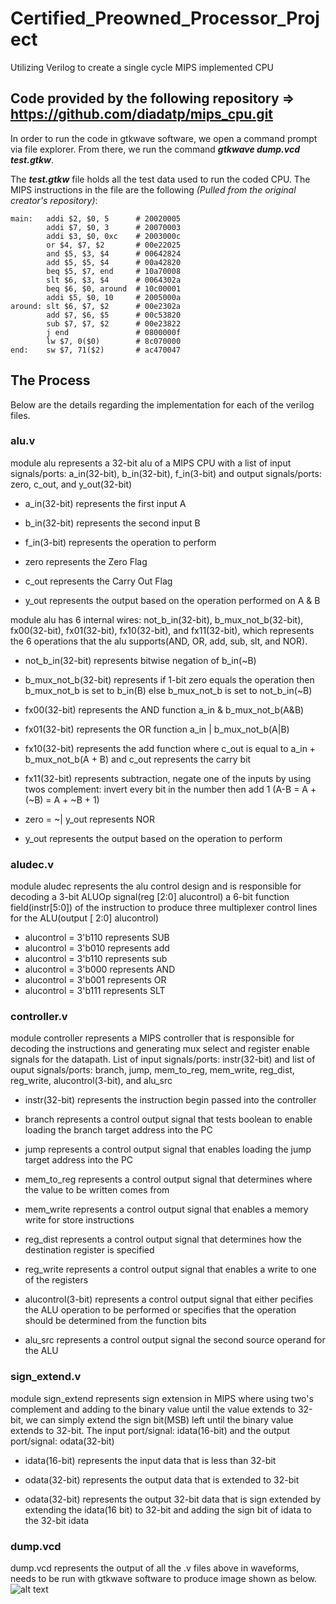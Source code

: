 # Certified_Preowned_Processor_Project
Utilizing Verilog to create a single cycle MIPS implemented CPU


## Code provided by the following repository => https://github.com/diadatp/mips_cpu.git

In order to run the code in gtkwave software, we open a command prompt via file explorer. From there, we run the command ***gtkwave dump.vcd test.gtkw***.

The ***test.gtkw*** file holds all the test data used to run the coded CPU. The MIPS instructions in the file are the following *(Pulled from the original creator's repository)*:

```
main:	addi $2, $0, 5		# 20020005
		addi $7, $0, 3		# 20070003
		addi $3, $0, 0xc	# 2003000c
		or $4, $7, $2		# 00e22025
		and $5, $3, $4		# 00642824
		add $5, $5, $4		# 00a42820
		beq $5, $7, end		# 10a70008
		slt $6, $3, $4		# 0064302a
		beq $6, $0, around	# 10c00001
		addi $5, $0, 10		# 2005000a
around:	slt $6, $7, $2		# 00e2302a
		add $7, $6, $5		# 00c53820
		sub $7, $7, $2		# 00e23822
		j end				# 0800000f
		lw $7, 0($0)		# 8c070000
end:	sw $7, 71($2)		# ac470047
```

## The Process
Below are the details regarding the implementation for each of the verilog files.

### alu.v
module alu represents a 32-bit alu of a MIPS CPU with a list of input signals/ports: a_in(32-bit), b_in(32-bit), f_in(3-bit) and output signals/ports: zero, c_out, and y_out(32-bit)

* a_in(32-bit) represents the first input A
* b_in(32-bit) represents the second input B
* f_in(3-bit)  represents the operation to perform

* zero represents the Zero Flag
* c_out represents the Carry Out Flag
* y_out represents the output based on the operation performed on A & B

module alu has 6 internal wires: not_b_in(32-bit), b_mux_not_b(32-bit), fx00(32-bit), fx01(32-bit), fx10(32-bit), and fx11(32-bit), which represents the 6 operations that the alu supports(AND, OR, add, sub, slt, and NOR). 

* not_b_in(32-bit) represents bitwise negation of b_in(~B)
* b_mux_not_b(32-bit) represents if 1-bit zero equals the operation then b_mux_not_b is set to b_in(B) else b_mux_not_b is set to not_b_in(~B)
* fx00(32-bit) represents the AND function a_in & b_mux_not_b(A&B)
* fx01(32-bit) represents the OR function a_in | b_mux_not_b(A|B)
* fx10(32-bit) represents the add function where c_out is equal to a_in + b_mux_not_b(A + B) and c_out represents the carry bit 
* fx11(32-bit) represents subtraction, negate one of the inputs by using twos complement: invert every bit in the number then add 1 (A-B = A +(~B) = A + ~B + 1)

* zero = ~| y_out represents NOR
* y_out represents the output based on the operation to perform

### aludec.v
module aludec represents the alu control design and is responsible for decoding a 3-bit ALUOp signal(reg [2:0] alucontrol) a 6-bit function field(instr[5:0]) of the instruction to produce three multiplexer control lines for the ALU(output [ 2:0] alucontrol)

* alucontrol = 3'b110 represents SUB 
* alucontrol = 3'b010 represents add 
* alucontrol = 3'b110 represents sub 
* alucontrol = 3'b000 represents AND
* alucontrol = 3'b001 represents OR
* alucontrol = 3'b111 represents SLT

### controller.v
module controller represents a MIPS controller that is responsible for decoding the instructions and generating mux select and register enable signals for the datapath. List of input signals/ports: instr(32-bit) and list of ouput signals/ports: branch, jump, mem_to_reg, mem_write, reg_dist, reg_write, alucontrol(3-bit), and alu_src

* instr(32-bit) represents the instruction begin passed into the controller

* branch represents a control output signal that tests boolean to enable loading the branch target address into the PC
* jump represents a control output signal that enables loading the jump target address into the PC
* mem_to_reg represents a control output signal that determines where the value to be written comes from
* mem_write represents a control output signal that enables a memory write for store instructions
* reg_dist represents a control output signal that determines how the destination register is specified
* reg_write represents a control output signal that enables a write to one of the registers
* alucontrol(3-bit) represents a control output signal that either pecifies the ALU operation to be performed or specifies that the operation should be determined from the function bits
* alu_src represents a control output signal the second source operand for the ALU 

### sign_extend.v

module sign_extend represents sign extension in MIPS where using two's complement and adding to the binary value until the value extends to 32-bit, we can simply extend the sign bit(MSB) left until the binary value extends to 32-bit. The input port/signal: idata(16-bit) and the output port/signal: odata(32-bit)

* idata(16-bit) represents the input data that is less than 32-bit
* odata(32-bit) represents the output data that is extended to 32-bit

* odata(32-bit) represents the output 32-bit data that is sign extended by extending the idata(16 bit) to 32-bit and adding the sign bit of idata to the 32-bit idata

### dump.vcd

dump.vcd represents the output of all the .v files above in waveforms, needs to be run with gtkwave software to produce image shown as below.
![alt text](https://ibb.co/sW7d6f3)
